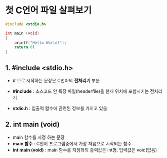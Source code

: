# 첫 C언어 파일 살펴보기

```C
#include <stdio.h>

int main (void)
{
    printf("Hello World!");
    return 0l
}
```

## 1. #include <stdio.h>

- **#** 으로 시작하는 문장은 C언어의 **전처리기** 부분

- **#include** : 소스코드 안 특정 파일(headerfile)을 현재 위치에 포함시키는 전처리기
- **stdio.h** : 입출력 함수에 관련된 정보를 가지고 있음

## 2. int main (void)

- main 함수를 지정 하는 문장
- **main 함수** : C언어 프로그램중에서 가장 처음으로 시작되는 함수
- **int main (void)** : main 함수를 지정화되 출력값은 int형, 입력값은 void(없음)
